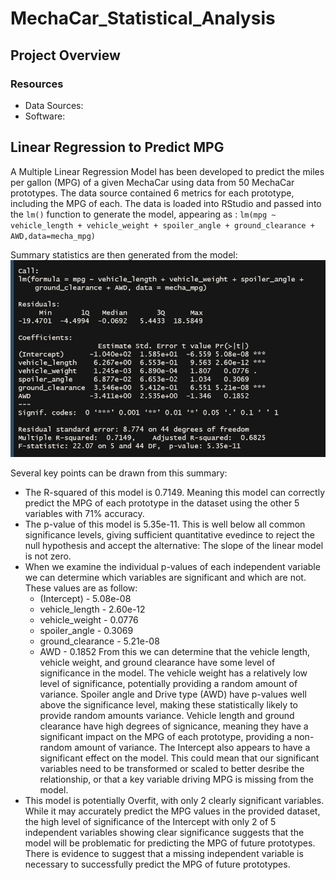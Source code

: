 # MechaCar_Statistical_Analysis

## Project Overview

### Resources
- Data Sources:
- Software: 
## Linear Regression to Predict MPG
A Multiple Linear Regression Model has been developed to predict the miles per gallon (MPG) of a given MechaCar using data from 50 MechaCar prototypes. The data source contained 6 metrics for each prototype, including the MPG of each. The data is loaded into RStudio and passed into the `lm()` function to generate the model, appearing as : 
`lm(mpg ~ vehicle_length + vehicle_weight + spoiler_angle + ground_clearance + AWD,data=mecha_mpg)`

Summary statistics are then generated from the model:
![mechacar_mpg_lm](https://github.com/Jforbus/MechaCar_Statistical_Analysis/blob/main/Resources/mechacar_mpg_lm.png)

Several key points can be drawn from this summary:
- The R-squared of this model is 0.7149. Meaning this model can correctly predict the MPG of each prototype in the dataset using the other 5 variables with 71% accuracy.
- The p-value of this model is 5.35e-11. This is well below all common significance levels, giving sufficient quantitative evedince to reject the null hypothesis and accept the alternative: The slope of the linear model is not zero.
- When we examine the individual p-values of each independent variable we can determine which variables are significant and which are not. These values are as follow:
    - (Intercept)      -  5.08e-08
    - vehicle_length   -  2.60e-12
    - vehicle_weight   -  0.0776 
    - spoiler_angle    -  0.3069    
    - ground_clearance -  5.21e-08
    - AWD              -  0.1852
From this we can determine that the vehicle length, vehicle weight, and ground clearance have some level of significance in the model. The vehicle weight has a relatively low level of significance, potentially providing a random amount of variance. Spoiler angle and Drive type (AWD) have p-values well above the significance level, making these statistically likely to provide random amounts variance. Vehicle length and ground clearance have high degrees of signicance, meaning they have a significant impact on the MPG of each prototype, providing a non-random amount of variance. The Intercept also appears to have a significant effect on the model. This could mean that our significant variables need to be transformed or scaled to better desribe the relationship, or that a key variable driving MPG is missing from the model. 
- This model is potentially Overfit, with only 2 clearly significant variables. While it may accurately predict the MPG values in the provided dataset, the high level of significance of the Intercept with only 2 of 5 independent variables showing clear significance suggests that the model will be problematic for predicting the MPG of future prototypes. There is evidence to suggest that a missing independent variable is necessary to successfully predict the MPG of future prototypes.
